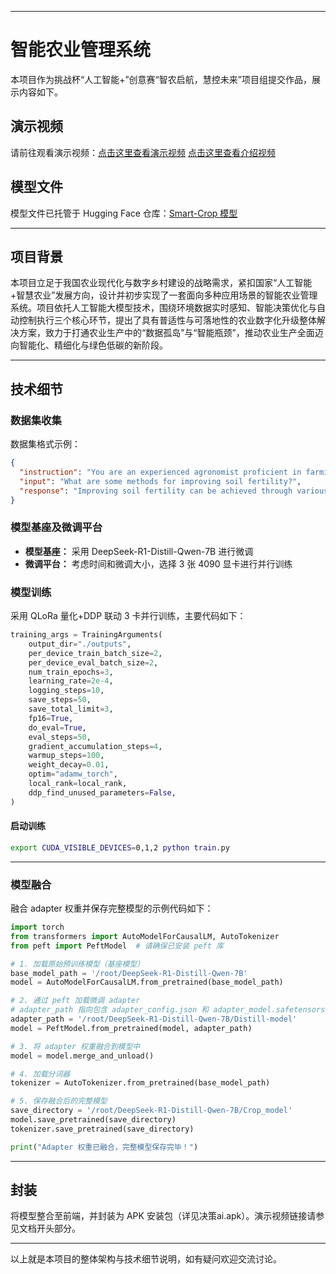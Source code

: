 
---

# 智能农业管理系统

本项目作为挑战杯“人工智能+”创意赛“智农启航，慧控未来”项目组提交作品，展示内容如下。

## 演示视频

请前往观看演示视频：[点击这里查看演示视频](https://www.bilibili.com/video/BV1cBdBYoEaX/?share_source=copy_web&vd_source=77e773755b97ec73cb2e45c4ad9321cb)
                    [点击这里查看介绍视频](https://www.bilibili.com/video/BV1WedBY8Ena/?share_source=copy_web&vd_source=77e773755b97ec73cb2e45c4ad9321cb)

## 模型文件

模型文件已托管于 Hugging Face 仓库：[Smart-Crop 模型](https://hf-mirror.com/aiyawanan1112/Smart-Crop)

---

## 项目背景

本项目立足于我国农业现代化与数字乡村建设的战略需求，紧扣国家“人工智能+智慧农业”发展方向，设计并初步实现了一套面向多种应用场景的智能农业管理系统。项目依托人工智能大模型技术，围绕环境数据实时感知、智能决策优化与自动控制执行三个核心环节，提出了具有普适性与可落地性的农业数字化升级整体解决方案，致力于打通农业生产中的“数据孤岛”与“智能瓶颈”，推动农业生产全面迈向智能化、精细化与绿色低碳的新阶段。

---

## 技术细节

### 数据集收集

数据集格式示例：

```json
{
  "instruction": "You are an experienced agronomist proficient in farming techniques, crop management, and disease-resistant crop cultivation, you are tasked with answering questions based on your expertise.",
  "input": "What are some methods for improving soil fertility?",
  "response": "Improving soil fertility can be achieved through various methods such as crop rotation, cover cropping, and adding organic matter like compost or manure. Additionally, using green manures, practicing conservation tillage, and applying appropriate fertilizers based on soil testing can help enhance soil fertility and promote healthier plant growth."
}
```

### 模型基座及微调平台

- **模型基座：** 采用 DeepSeek-R1-Distill-Qwen-7B 进行微调  
- **微调平台：** 考虑时间和微调大小，选择 3 张 4090 显卡进行并行训练

### 模型训练

采用 QLoRa 量化+DDP 联动 3 卡并行训练，主要代码如下：

```python
training_args = TrainingArguments(
    output_dir="./outputs",
    per_device_train_batch_size=2,
    per_device_eval_batch_size=2,
    num_train_epochs=3,
    learning_rate=2e-4,
    logging_steps=10,
    save_steps=50,
    save_total_limit=3,
    fp16=True,
    do_eval=True,
    eval_steps=50,
    gradient_accumulation_steps=4,
    warmup_steps=100,
    weight_decay=0.01,
    optim="adamw_torch",
    local_rank=local_rank,
    ddp_find_unused_parameters=False,
)

```

#### 启动训练

```bash
export CUDA_VISIBLE_DEVICES=0,1,2 python train.py
```

---

### 模型融合

融合 adapter 权重并保存完整模型的示例代码如下：

```python
import torch
from transformers import AutoModelForCausalLM, AutoTokenizer
from peft import PeftModel  # 请确保已安装 peft 库

# 1. 加载原始预训练模型（基座模型）
base_model_path = '/root/DeepSeek-R1-Distill-Qwen-7B'
model = AutoModelForCausalLM.from_pretrained(base_model_path)

# 2. 通过 peft 加载微调 adapter
# adapter_path 指向包含 adapter_config.json 和 adapter_model.safetensors 的目录（而非单个权重文件）
adapter_path = '/root/DeepSeek-R1-Distill-Qwen-7B/Distill-model'
model = PeftModel.from_pretrained(model, adapter_path)

# 3. 将 adapter 权重融合到模型中
model = model.merge_and_unload()

# 4. 加载分词器
tokenizer = AutoTokenizer.from_pretrained(base_model_path)

# 5. 保存融合后的完整模型
save_directory = '/root/DeepSeek-R1-Distill-Qwen-7B/Crop_model'
model.save_pretrained(save_directory)
tokenizer.save_pretrained(save_directory)

print("Adapter 权重已融合，完整模型保存完毕！")
```

---

## 封装

将模型整合至前端，并封装为 APK 安装包（详见决策ai.apk）。演示视频链接请参见文档开头部分。

---

以上就是本项目的整体架构与技术细节说明，如有疑问欢迎交流讨论。
